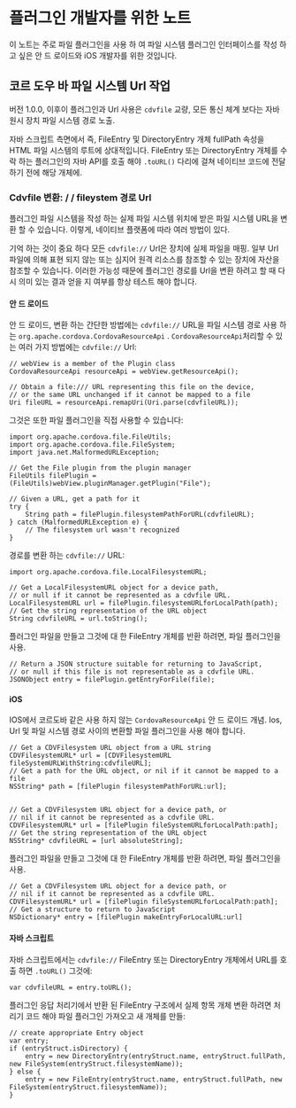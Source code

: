 <!---
    Licensed to the Apache Software Foundation (ASF) under one
    or more contributor license agreements.  See the NOTICE file
    distributed with this work for additional information
    regarding copyright ownership.  The ASF licenses this file
    to you under the Apache License, Version 2.0 (the
    "License"); you may not use this file except in compliance
    with the License.  You may obtain a copy of the License at

      http://www.apache.org/licenses/LICENSE-2.0

    Unless required by applicable law or agreed to in writing,
    software distributed under the License is distributed on an
    "AS IS" BASIS, WITHOUT WARRANTIES OR CONDITIONS OF ANY
    KIND, either express or implied.  See the License for the
    specific language governing permissions and limitations
    under the License.
-->

# 플러그인 개발자를 위한 노트

이 노트는 주로 파일 플러그인을 사용 하 여 파일 시스템 플러그인 인터페이스를 작성 하 고 싶은 안 드 로이드와 iOS 개발자를 위한 것입니다.

## 코르 도우 바 파일 시스템 Url 작업

버전 1.0.0, 이후이 플러그인과 Url 사용은 `cdvfile` 교량, 모든 통신 체계 보다는 자바 원시 장치 파일 시스템 경로 노출.

자바 스크립트 측면에서 즉, FileEntry 및 DirectoryEntry 개체 fullPath 속성을 HTML 파일 시스템의 루트에 상대적입니다. FileEntry 또는 DirectoryEntry 개체를 수락 하는 플러그인의 자바 API를 호출 해야 `.toURL()` 다리에 걸쳐 네이티브 코드에 전달 하기 전에 해당 개체에.

### Cdvfile 변환: / / fileystem 경로 Url

플러그인 파일 시스템을 작성 하는 실제 파일 시스템 위치에 받은 파일 시스템 URL을 변환 할 수 있습니다. 이렇게, 네이티브 플랫폼에 따라 여러 방법이 있다.

기억 하는 것이 중요 하다 모든 `cdvfile://` Url은 장치에 실제 파일을 매핑. 일부 Url 파일에 의해 표현 되지 않는 또는 심지어 원격 리소스를 참조할 수 있는 장치에 자산을 참조할 수 있습니다. 이러한 가능성 때문에 플러그인 경로를 Url을 변환 하려고 할 때 다시 의미 있는 결과 얻을 지 여부를 항상 테스트 해야 합니다.

#### 안 드 로이드

안 드 로이드, 변환 하는 간단한 방법에는 `cdvfile://` URL을 파일 시스템 경로 사용 하는 `org.apache.cordova.CordovaResourceApi` . `CordovaResourceApi`처리할 수 있는 여러 가지 방법에는 `cdvfile://` Url:

    // webView is a member of the Plugin class
    CordovaResourceApi resourceApi = webView.getResourceApi();
    
    // Obtain a file:/// URL representing this file on the device,
    // or the same URL unchanged if it cannot be mapped to a file
    Uri fileURL = resourceApi.remapUri(Uri.parse(cdvfileURL));
    

그것은 또한 파일 플러그인을 직접 사용할 수 있습니다:

    import org.apache.cordova.file.FileUtils;
    import org.apache.cordova.file.FileSystem;
    import java.net.MalformedURLException;
    
    // Get the File plugin from the plugin manager
    FileUtils filePlugin = (FileUtils)webView.pluginManager.getPlugin("File");
    
    // Given a URL, get a path for it
    try {
        String path = filePlugin.filesystemPathForURL(cdvfileURL);
    } catch (MalformedURLException e) {
        // The filesystem url wasn't recognized
    }
    

경로를 변환 하는 `cdvfile://` URL:

    import org.apache.cordova.file.LocalFilesystemURL;
    
    // Get a LocalFilesystemURL object for a device path,
    // or null if it cannot be represented as a cdvfile URL.
    LocalFilesystemURL url = filePlugin.filesystemURLforLocalPath(path);
    // Get the string representation of the URL object
    String cdvfileURL = url.toString();
    

플러그인 파일을 만들고 그것에 대 한 FileEntry 개체를 반환 하려면, 파일 플러그인을 사용.

    // Return a JSON structure suitable for returning to JavaScript,
    // or null if this file is not representable as a cdvfile URL.
    JSONObject entry = filePlugin.getEntryForFile(file);
    

#### iOS

IOS에서 코르도바 같은 사용 하지 않는 `CordovaResourceApi` 안 드 로이드 개념. Ios, Url 및 파일 시스템 경로 사이의 변환할 파일 플러그인을 사용 해야 합니다.

    // Get a CDVFilesystem URL object from a URL string
    CDVFilesystemURL* url = [CDVFilesystemURL fileSystemURLWithString:cdvfileURL];
    // Get a path for the URL object, or nil if it cannot be mapped to a file
    NSString* path = [filePlugin filesystemPathForURL:url];
    
    
    // Get a CDVFilesystem URL object for a device path, or
    // nil if it cannot be represented as a cdvfile URL.
    CDVFilesystemURL* url = [filePlugin fileSystemURLforLocalPath:path];
    // Get the string representation of the URL object
    NSString* cdvfileURL = [url absoluteString];
    

플러그인 파일을 만들고 그것에 대 한 FileEntry 개체를 반환 하려면, 파일 플러그인을 사용.

    // Get a CDVFilesystem URL object for a device path, or
    // nil if it cannot be represented as a cdvfile URL.
    CDVFilesystemURL* url = [filePlugin fileSystemURLforLocalPath:path];
    // Get a structure to return to JavaScript
    NSDictionary* entry = [filePlugin makeEntryForLocalURL:url]
    

#### 자바 스크립트

자바 스크립트에서는 `cdvfile://` FileEntry 또는 DirectoryEntry 개체에서 URL를 호출 하면 `.toURL()` 그것에:

    var cdvfileURL = entry.toURL();
    

플러그인 응답 처리기에서 반환 된 FileEntry 구조에서 실제 항목 개체 변환 하려면 처리기 코드 해야 파일 플러그인 가져오고 새 개체를 만들:

    // create appropriate Entry object
    var entry;
    if (entryStruct.isDirectory) {
        entry = new DirectoryEntry(entryStruct.name, entryStruct.fullPath, new FileSystem(entryStruct.filesystemName));
    } else {
        entry = new FileEntry(entryStruct.name, entryStruct.fullPath, new FileSystem(entryStruct.filesystemName));
    }
